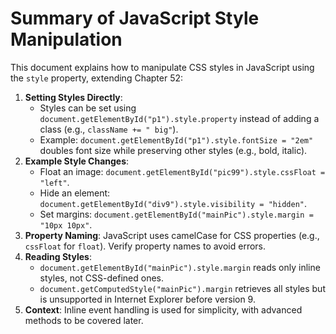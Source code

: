 Summary of JavaScript Style Manipulation
===========================================

This document explains how to manipulate CSS styles in JavaScript using the `style` property, extending Chapter 52:

1.  **Setting Styles Directly**:
    -   Styles can be set using `document.getElementById("p1").style.property` instead of adding a class (e.g., `className += " big"`).
    -   Example: `document.getElementById("p1").style.fontSize = "2em"` doubles font size while preserving other styles (e.g., bold, italic).
2.  **Example Style Changes**:
    -   Float an image: `document.getElementById("pic99").style.cssFloat = "left"`.
    -   Hide an element: `document.getElementById("div9").style.visibility = "hidden"`.
    -   Set margins: `document.getElementById("mainPic").style.margin = "10px 10px"`.
3.  **Property Naming**: JavaScript uses camelCase for CSS properties (e.g., `cssFloat` for `float`). Verify property names to avoid errors.
4.  **Reading Styles**:
    -   `document.getElementById("mainPic").style.margin` reads only inline styles, not CSS-defined ones.
    -   `document.getComputedStyle("mainPic").margin` retrieves all styles but is unsupported in Internet Explorer before version 9.
5.  **Context**: Inline event handling is used for simplicity, with advanced methods to be covered later.
